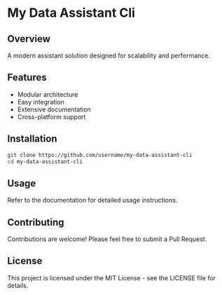 # My Data Assistant Cli

## Overview
A modern assistant solution designed for scalability and performance.

## Features
- Modular architecture
- Easy integration
- Extensive documentation
- Cross-platform support

## Installation
```bash
git clone https://github.com/username/my-data-assistant-cli
cd my-data-assistant-cli
```

## Usage
Refer to the documentation for detailed usage instructions.

## Contributing
Contributions are welcome! Please feel free to submit a Pull Request.

## License
This project is licensed under the MIT License - see the LICENSE file for details.